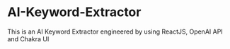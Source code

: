 # AI-Keyword-Extractor
This is an AI Keyword Extractor engineered by using ReactJS, OpenAI API and Chakra UI
